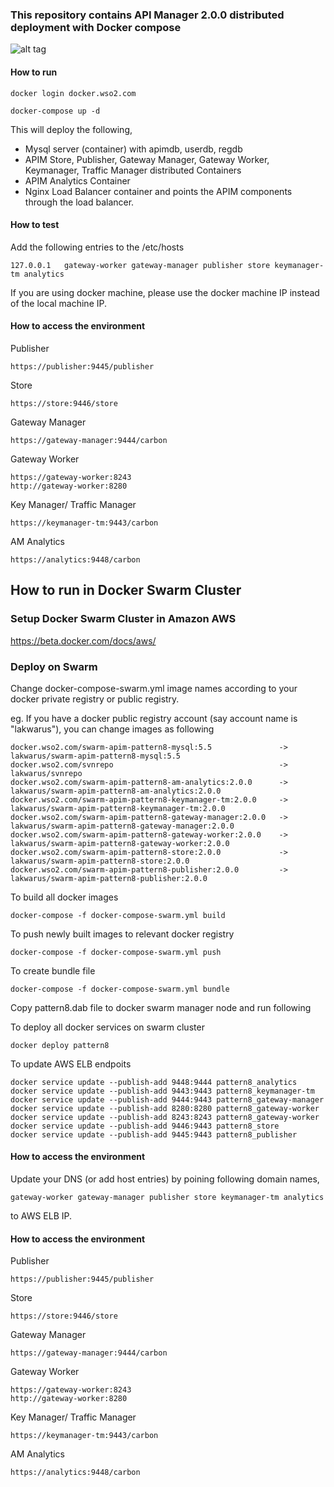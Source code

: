 ### This repository contains API Manager 2.0.0 distributed deployment with Docker compose

![alt tag](https://github.com/wso2/docker-apim/blob/master/docker-compose/patterns/design/am-2.0-pattern-8.png)

#### How to run

 ```docker login docker.wso2.com ```

 ```docker-compose up -d```

This will deploy the following,

* Mysql server (container) with apimdb, userdb, regdb
* APIM Store, Publisher, Gateway Manager, Gateway Worker, Keymanager, Traffic Manager distributed Containers
* APIM Analytics Container
* Nginx Load Balancer container and points the APIM components through the load balancer.

#### How to test

Add the following entries to the /etc/hosts
```
127.0.0.1	gateway-worker gateway-manager publisher store keymanager-tm analytics
```
If you are using docker machine, please use the docker machine IP instead of the local machine IP.

#### How to access the environment

Publisher
```
https://publisher:9445/publisher
```

Store
```
https://store:9446/store
```

Gateway Manager
```
https://gateway-manager:9444/carbon
```

Gateway Worker
```
https://gateway-worker:8243
http://gateway-worker:8280
```

Key Manager/ Traffic Manager
```
https://keymanager-tm:9443/carbon
```

AM Analytics
```
https://analytics:9448/carbon
```



## How to run in Docker Swarm Cluster

### Setup Docker Swarm Cluster in Amazon AWS

https://beta.docker.com/docs/aws/

### Deploy on Swarm

Change docker-compose-swarm.yml image names according to your docker private registry or public registry.

eg. If you have a docker public registry account (say account name is "lakwarus"), you can change images as following

```
docker.wso2.com/swarm-apim-pattern8-mysql:5.5				-> lakwarus/swarm-apim-pattern8-mysql:5.5
docker.wso2.com/svnrepo										-> lakwarus/svnrepo
docker.wso2.com/swarm-apim-pattern8-am-analytics:2.0.0		-> lakwarus/swarm-apim-pattern8-am-analytics:2.0.0
docker.wso2.com/swarm-apim-pattern8-keymanager-tm:2.0.0		-> lakwarus/swarm-apim-pattern8-keymanager-tm:2.0.0
docker.wso2.com/swarm-apim-pattern8-gateway-manager:2.0.0	-> lakwarus/swarm-apim-pattern8-gateway-manager:2.0.0
docker.wso2.com/swarm-apim-pattern8-gateway-worker:2.0.0	-> lakwarus/swarm-apim-pattern8-gateway-worker:2.0.0
docker.wso2.com/swarm-apim-pattern8-store:2.0.0				-> lakwarus/swarm-apim-pattern8-store:2.0.0
docker.wso2.com/swarm-apim-pattern8-publisher:2.0.0			-> lakwarus/swarm-apim-pattern8-publisher:2.0.0

```
To build all docker images
```
docker-compose -f docker-compose-swarm.yml build
```

To push newly built images to relevant docker registry
```
docker-compose -f docker-compose-swarm.yml push
```

To create bundle file
```
docker-compose -f docker-compose-swarm.yml bundle
```

Copy pattern8.dab file to docker swarm manager node and run following

To deploy all docker services on swarm cluster
```
docker deploy pattern8
```
To update AWS ELB endpoits
```
docker service update --publish-add 9448:9444 pattern8_analytics
docker service update --publish-add 9443:9443 pattern8_keymanager-tm
docker service update --publish-add 9444:9443 pattern8_gateway-manager
docker service update --publish-add 8280:8280 pattern8_gateway-worker
docker service update --publish-add 8243:8243 pattern8_gateway-worker
docker service update --publish-add 9446:9443 pattern8_store
docker service update --publish-add 9445:9443 pattern8_publisher
```
#### How to access the environment
Update your DNS (or add host entries) by poining following domain names,
```
gateway-worker gateway-manager publisher store keymanager-tm analytics
```
to AWS ELB IP.  

#### How to access the environment

Publisher
```
https://publisher:9445/publisher
```

Store
```
https://store:9446/store
```

Gateway Manager
```
https://gateway-manager:9444/carbon
```

Gateway Worker
```
https://gateway-worker:8243
http://gateway-worker:8280
```

Key Manager/ Traffic Manager
```
https://keymanager-tm:9443/carbon
```

AM Analytics
```
https://analytics:9448/carbon
```
